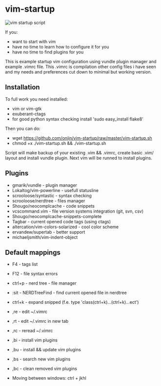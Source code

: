 vim-startup
===========

![vim startup script](http://dl.dropbox.com/u/185133/vim-startup/screenshot.jpg)

If you:

 * want to start with vim
 * have no time to learn how to configure it for you
 * have no time to find plugins for you


This is example startup vim configuration using vundle plugin manager and example .vimrc file.
This .vimrc is compilation other config files i have seen and my needs and preferences cut down to minimal but working version.


Installation
------------
To full work you need installed:

 * vim or vim-gtk
 * exuberant-ctags
 * for good python syntax checking install 'sudo easy_install flake8'


Then you can do:


 * wget https://github.com/onjin/vim-startup/raw/master/vim-startup.sh
 * chmod +x ./vim-startup.sh && ./vim-startup.sh


Script will make backup of your existing .vim && .vimrc, create basic .vim/ layout and install vundle plugin. Next vim will be runned to install plugins.


Plugins
-------
 * gmarik/vundle - plugin manager
 * Lokaltog/vim-powerline - usefull statusline
 * scrooloose/syntastic - syntax checking
 * scrooloose/nerdtree - files manager
 * Shougo/neocomplcache - code snippets
 * vcscommand.vim - file version systems integration (git, svn, csv)
 * Shougo/neocomplcache-snippets-complete
 * Tagbar - current opened code tags (using ctags)
 * altercation/vim-colors-solarized - cool color scheme
 * ervandew/supertab - better <tab> support
 * michaeljsmith/vim-indent-object


Default mappings
----------------
 * F4 - tags list
 * F12 - file syntax errors
 * ctrl+p - nerd tree - file manager
 * :sit - NERDTreeFind - find current opened file in nerdtree
 * ctrl+k - expand snipped (f.e. type 'class(ctrl+k)...(ctrl+k)...ect')

 * ,re - edit ~/.vimrc
 * ,rt - edit ~/.vimrc in new tab
 * ,rc - reread ~/.vimrc

 * ,bi - install vim plugins
 * ,bu - install && update vim plugins
 * ,bs - search new vim plugins
 * ,bc - clean removed vim plugins

 * Moving between windows: ctrl + jkhl
